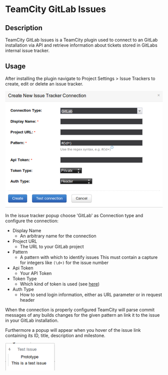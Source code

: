 # TeamCity GitLab Issues

## Description

TeamCity GitLab Issues is a TeamCity plugin used 
to connect to an GitLab installation via API 
and retrieve information about tickets stored in
GitLabs internal issue tracker.

## Usage

After installing the plugin navigate to 
Project Settings > Issue Trackers to create, edit or 
delete an issue tracker.

![](screenshots/configuration.png)

In the issue tracker popup choose 'GitLab' as Connection
type and configure the connection:
- Display Name
    - An arbitrary name for the connection
- Project URL
    - The URL to your GitLab project
- Pattern
    - A pattern with which to identify issues
    This must contain a capture for integers
    like `(\d+)` for the issue number
- Api Token
    - Your API Token
- Token Type
    - Which kind of token is used (see [here](http://docs.gitlab.com/ce/api/README.html#authentication))
- Auth Type
    - How to send login information, either as
    URL parameter or in request header

When the connection is properly configured TeamCity
will parse commit messages of any builds changes
for the given pattern an link it to the issue
in your GitLab installation.

Furthermore a popup will appear when you 
hover of the issue link containing its ID, title,
description and milestone.

![](screenshots/preview.png)
